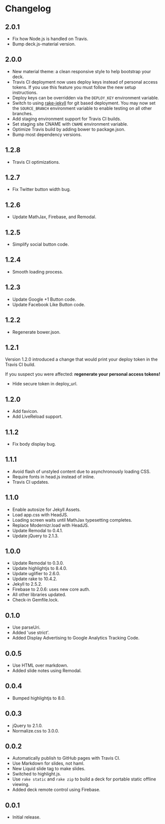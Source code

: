 # Changelog

## 2.0.1

- Fix how Node.js is handled on Travis.
- Bump deck.js-material version.

## 2.0.0

- New material theme: a clean responsive style to help bootstrap your deck.
- Travis CI deployment now uses deploy keys instead of personal access tokens.
  If you use this feature you must follow the new setup instructions.
- Deploy keys can be overridden via the `DEPLOY_KEY`
  environment variable.
- Switch to using [rake-jekyll] for git based deployment.
  You may now set the `SOURCE_BRANCH` environment variable
  to enable testing on all other branches.
- Add staging environment support for Travis CI builds.
- Set staging site CNAME with `CNAME` environment variable.
- Optimize Travis build by adding bower to package.json.
- Bump most dependency versions.

[rake-jekyll]: https://github.com/jirutka/rake-jekyll

## 1.2.8

- Travis CI optimizations.

## 1.2.7

- Fix Twitter button width bug.

## 1.2.6

- Update MathJax, Firebase, and Remodal.

## 1.2.5

- Simplify social button code.

## 1.2.4

- Smooth loading process.

## 1.2.3

- Update Google +1 Button code.
- Update Facebook Like Button code.

## 1.2.2

- Regenerate bower.json.

## 1.2.1

Version 1.2.0 introduced a change that would
print your deploy token in the Travis CI build.

If you suspect you were affected:
**regenerate your personal access tokens!**

- Hide secure token in deploy_url.

## 1.2.0

- Add favicon.
- Add LiveReload support.

## 1.1.2

- Fix body display bug.

## 1.1.1

- Avoid flash of unstyled content due to asynchronously loading CSS.
- Require fonts in head.js instead of inline.
- Travis CI updates.

## 1.1.0

- Enable autosize for Jekyll Assets.
- Load app.css with HeadJS.
- Loading screen waits until MathJax typesetting completes.
- Replace Modernizr.load with HeadJS.
- Update Remodal to 0.4.1.
- Update jQuery to 2.1.3.

## 1.0.0

- Update Remodal to 0.3.0.
- Update highlightjs to 8.4.0.
- Update uglifier to 2.6.0.
- Update rake to 10.4.2.
- Jekyll to 2.5.2.
- Firebase to 2.0.6: uses new core auth.
- All other libraries updated.
- Check-in Gemfile.lock.

## 0.1.0

- Use parseUri.
- Added 'use strict'.
- Added Display Advertising to Google Analytics Tracking Code.

## 0.0.5

- Use HTML over markdown.
- Added slide notes using Remodal.

## 0.0.4

- Bumped highlightjs to 8.0.

## 0.0.3

- jQuery to 2.1.0.
- Normalize.css to 3.0.0.

## 0.0.2

- Automatically publish to GitHub pages with Travis CI.
- Use Markdown for slides, not haml.
- New Liquid slide tag to make slides.
- Switched to highlight.js.
- Use `rake static` and `rake zip` to build a
  deck for portable static offline viewing.
- Added deck remote control using Firebase.

## 0.0.1

- Initial release.
